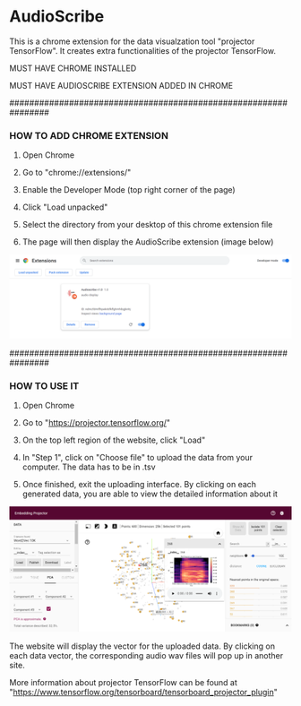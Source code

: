 # AudioScribe
This is a chrome extension for the data visualzation tool "projector TensorFlow". It creates extra functionalities of the projector TensorFlow.

MUST HAVE CHROME INSTALLED

MUST HAVE AUDIOSCRIBE EXTENSION ADDED IN CHROME

################################################################

### HOW TO ADD CHROME EXTENSION

1. Open Chrome

2. Go to "chrome://extensions/"

3. Enable the Developer Mode (top right corner of the page)

4. Click "Load unpacked"

5. Select the directory from your desktop of this chrome extension file

6. The page will then display the AudioScribe extension (image below)

![image](/Image/Readme_extension.png)

################################################################

### HOW TO USE IT

1. Open Chrome

2. Go to "https://projector.tensorflow.org/"

3. On the top left region of the website, click "Load"

4. In "Step 1", click on "Choose file" to upload the data from your computer. The data has to be in .tsv

5. Once finished, exit the uploading interface. By clicking on each generated data, you are able to 
   view the detailed information about it

![image](/Image/Readme_tensor.png)

The website will display the vector for the uploaded data. By clicking on each data vector, the corresponding audio wav files will pop up in another site.

More information about projector TensorFlow can be found at "https://www.tensorflow.org/tensorboard/tensorboard_projector_plugin"
